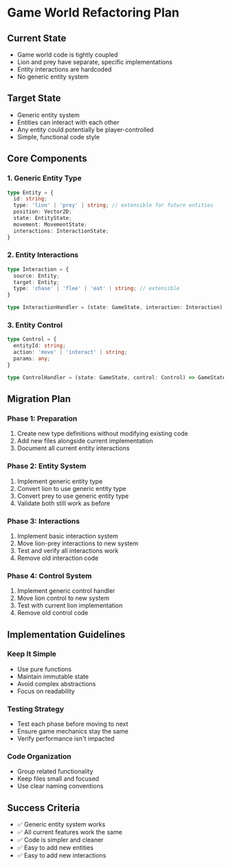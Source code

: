 # Game World Refactoring Plan

## Current State
- Game world code is tightly coupled
- Lion and prey have separate, specific implementations
- Entity interactions are hardcoded
- No generic entity system

## Target State
- Generic entity system
- Entities can interact with each other
- Any entity could potentially be player-controlled
- Simple, functional code style

## Core Components

### 1. Generic Entity Type
```typescript
type Entity = {
  id: string;
  type: 'lion' | 'prey' | string; // extensible for future entities
  position: Vector2D;
  state: EntityState;
  movement: MovementState;
  interactions: InteractionState;
}
```

### 2. Entity Interactions
```typescript
type Interaction = {
  source: Entity;
  target: Entity;
  type: 'chase' | 'flee' | 'eat' | string; // extensible
}

type InteractionHandler = (state: GameState, interaction: Interaction) => GameState;
```

### 3. Entity Control
```typescript
type Control = {
  entityId: string;
  action: 'move' | 'interact' | string;
  params: any;
}

type ControlHandler = (state: GameState, control: Control) => GameState;
```

## Migration Plan

### Phase 1: Preparation
1. Create new type definitions without modifying existing code
2. Add new files alongside current implementation
3. Document all current entity interactions

### Phase 2: Entity System
1. Implement generic entity type
2. Convert lion to use generic entity type
3. Convert prey to use generic entity type
4. Validate both still work as before

### Phase 3: Interactions
1. Implement basic interaction system
2. Move lion-prey interactions to new system
3. Test and verify all interactions work
4. Remove old interaction code

### Phase 4: Control System
1. Implement generic control handler
2. Move lion control to new system
3. Test with current lion implementation
4. Remove old control code

## Implementation Guidelines

### Keep It Simple
- Use pure functions
- Maintain immutable state
- Avoid complex abstractions
- Focus on readability

### Testing Strategy
- Test each phase before moving to next
- Ensure game mechanics stay the same
- Verify performance isn't impacted

### Code Organization
- Group related functionality
- Keep files small and focused
- Use clear naming conventions

## Success Criteria
- ✅ Generic entity system works
- ✅ All current features work the same
- ✅ Code is simpler and cleaner
- ✅ Easy to add new entities
- ✅ Easy to add new interactions